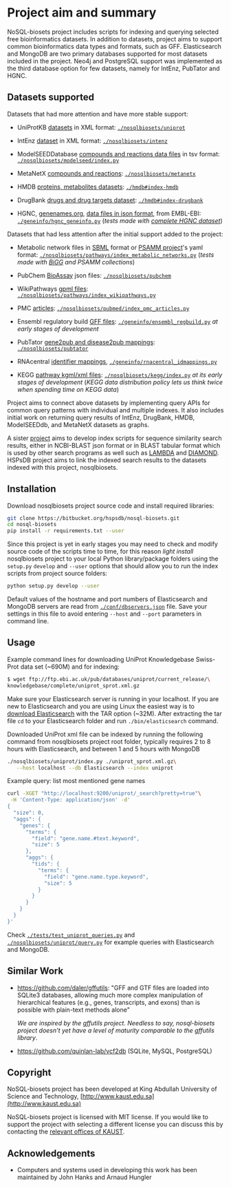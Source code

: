 # Project aim and summary

NoSQL-biosets project includes scripts for indexing and querying
selected free bioinformatics datasets. In addition to datasets, project aims
to support common bioinformatics data types
and formats, such as GFF. Elasticsearch and MongoDB are two primary databases
supported for most datasets included in the project.
Neo4j and PostgreSQL support was implemented as the third database option
for few datasets, namely for IntEnz, PubTator and HGNC.

## Datasets supported

Datasets that had more attention and have more stable support: 

* UniProtKB [datasets](
  ftp://ftp.ebi.ac.uk/pub/databases/uniprot/current_release/knowledgebase/complete
  ) in XML format:
  [`./nosqlbiosets/uniprot`](nosqlbiosets/uniprot)

* IntEnz [dataset](ftp://ftp.ebi.ac.uk/pub/databases/intenz/xml) in XML format:
  [`./nosqlbiosets/intenz`](nosqlbiosets/intenz)

* ModelSEEDDatabase [compounds and reactions data files](
  https://github.com/ModelSEED/ModelSEEDDatabase/tree/master/Biochemistry)
  in tsv format:
  [`./nosqlbiosets/modelseed/index.py`](nosqlbiosets/modelseed/index.py)

* MetaNetX [compounds and reactions](
  http://www.metanetx.org/mnxdoc/mnxref.html
  ): [`./nosqlbiosets/metanetx`](./nosqlbiosets/metanetx)

* HMDB [proteins, metabolites datasets](http://www.hmdb.ca/downloads):
  [`./hmdb#index-hmdb`](./hmdb#index-hmdb)

* DrugBank [drugs and drug targets dataset](https://www.drugbank.ca/releases/latest):
  [`./hmdb#index-drugbank`](./hmdb#index-drugbank)

* HGNC, [genenames.org](http://www.genenames.org/cgi-bin/statistics),
 [data files in json format](
 http://ftp.ebi.ac.uk/pub/databases/genenames/new/json),
  from EMBL-EBI: [`./geneinfo/hgnc_geneinfo.py`](geneinfo/hgnc_geneinfo.py)
  (_tests made with [complete HGNC dataset](
  ftp://ftp.ebi.ac.uk/pub/databases/genenames/new/json/hgnc_complete_set.json)_)
  
Datasets that had less attention after the initial support added to the project:

* Metabolic network files in [SBML](http://sbml.org) format or
 [PSAMM project](https://github.com/zhanglab/psamm-model-collection)'s
  yaml format: [`./nosqlbiosets/pathways/index_metabolic_networks.py`](
  nosqlbiosets/pathways/index_metabolic_networks.py)
   (_tests made with [BiGG](http://bigg.ucsd.edu)
    and PSAMM collections_)

* PubChem [BioAssay](http://ftp.ncbi.nlm.nih.gov/pubchem/Bioassay) json files:
  [`./nosqlbiosets/pubchem`](
  nosqlbiosets/pubchem)

* WikiPathways [gpml files](
http://www.wikipathways.org/index.php/Download_Pathways):
  [`./nosqlbiosets/pathways/index_wikipathways.py`](
  ./nosqlbiosets/pathways/index_wikipathways.py)

* PMC [articles](http://ftp.ebi.ac.uk/pub/databases/pmc/manuscripts):
  [`./nosqlbiosets/pubmed/index_pmc_articles.py`](
  ./nosqlbiosets/pubmed/index_pmc_articles.py)

* Ensembl regulatory build [GFF files](
http://ftp.ensemblorg.ebi.ac.uk/pub/current_regulation/homo_sapiens):
  [`./geneinfo/ensembl_regbuild.py`](geneinfo/ensembl_regbuild.py)
  _at early stages of development_

* PubTator [gene2pub and disease2pub mappings](
http://ftp.ncbi.nlm.nih.gov/pub/lu/PubTator):
  [`./nosqlbiosets/pubtator`](nosqlbiosets/pubtator)

* RNAcentral [identifier mappings](
http://ftp.ebi.ac.uk/pub/databases/RNAcentral/current_release/id_mapping),
  [`./geneinfo/rnacentral_idmappings.py`](geneinfo/rnacentral_idmappings.py)

* KEGG [pathway kgml/xml files](
http://www.kegg.jp/kegg/download/Readme/README.kgml):
  [`./nosqlbiosets/kegg/index.py`](nosqlbiosets/kegg/index.py)
  _at its early stages of development_ 
  (_KEGG data distribution policy lets us think twice when spending
   time on KEGG data_)

Project aims to connect above datasets by implementing query APIs
for common query patterns with individual and multiple indexes.
It also includes initial work on returning query results of IntEnz, DrugBank, HMDB,
ModelSEEDdb, and MetaNetX datasets as graphs.

A sister [project](https://github.com/uludag/hspsdb-indexer)
aims to develop index scripts for sequence
similarity search results, either in NCBI-BLAST json format
or in BLAST tabular format which is used by other search programs as well
such as [LAMBDA](https://github.com/seqan/lambda) and
[DIAMOND](https://github.com/bbuchfink/diamond).
HSPsDB project aims to link the indexed search results
to the datasets indexed with this project, nosqlbiosets.

## Installation

Download nosqlbiosets project source code and install required libraries:
```bash
git clone https://bitbucket.org/hspsdb/nosql-biosets.git
cd nosql-biosets
pip install -r requirements.txt --user
```

Since this project is yet in early stages you may need to check and modify
source code of the scripts time to time, for this reason _light install_
nosqlbiosets project to your local Python library/package folders
using the `setup.py` `develop` and `--user` options
that should allow you to run the index scripts from project
source folders:
```bash
python setup.py develop --user
```

Default values of the hostname and port numbers of Elasticsearch and MongoDB servers
are read from [`./conf/dbservers.json`](conf/dbservers.json) file.
Save your settings in this file to avoid entering `--host` and `--port`
parameters in command line.

## Usage

Example command lines for downloading UniProt Knowledgebase Swiss-Prot data set
(~690M) and for indexing:
```bash
$ wget ftp://ftp.ebi.ac.uk/pub/databases/uniprot/current_release/\
knowledgebase/complete/uniprot_sprot.xml.gz
```
Make sure your Elasticsearch server is running in your localhost.
If you are new to Elasticsearch and  you are using Linux
the easiest way is to [download Elasticsearch](
https://www.elastic.co/downloads/elasticsearch) with the TAR option (~32M).
After extracting the tar file `cd` to your Elasticsearch folder
and run `./bin/elasticsearch` command.

Downloaded UniProt xml file can be indexed by running the following command
from nosqlbiosets project root folder,
typically requires 2 to 8 hours with Elasticsearch,
and between 1 and 5 hours with MongoDB

```bash
./nosqlbiosets/uniprot/index.py ./uniprot_sprot.xml.gz\
   --host localhost --db Elasticsearch --index uniprot
```

Example query: list most mentioned gene names

```bash
curl -XGET "http://localhost:9200/uniprot/_search?pretty=true"\
 -H 'Content-Type: application/json' -d'
{
  "size": 0,
  "aggs": {
    "genes": {
      "terms": {
        "field": "gene.name.#text.keyword",
        "size": 5
      },
      "aggs": {
        "tids": {
          "terms": {
            "field": "gene.name.type.keyword",
            "size": 5
          }
        }
      }
    }
  }
}'
```

Check [`./tests/test_uniprot_queries.py`](tests/test_uniprot_queries.py) 
and [`./nosqlbiosets/uniprot/query.py`](./nosqlbiosets/uniprot/query.py) for
example queries with Elasticsearch and MongoDB.

## Similar Work

* https://github.com/daler/gffutils:
  "GFF and GTF files are loaded into SQLite3 databases,
  allowing much more complex manipulation of hierarchical features
  (e.g., genes, transcripts, and exons) than is possible with plain-text methods
  alone"
  
    _We are inspired by the gffutils project. Needless to say, nosql-biosets
    project doesn't yet have a level of maturity comparable to the gffutils library_.
  
* https://github.com/quinlan-lab/vcf2db (SQLite, MySQL, PostgreSQL)

## Copyright

NoSQL-biosets project has been developed
at King Abdullah University of Science and Technology,
[http://www.kaust.edu.sa](http://www.kaust.edu.sa)

NoSQL-biosets project is licensed with MIT license.
If you would like to support the project
with selecting a different license you can discuss this
by contacting the [relevant offices of KAUST](https://osr.kaust.edu.sa/Pages/ContactUs.aspx).

## Acknowledgements

- Computers and systems used in developing this work has been maintained
  by John Hanks and Arnaud Hungler
